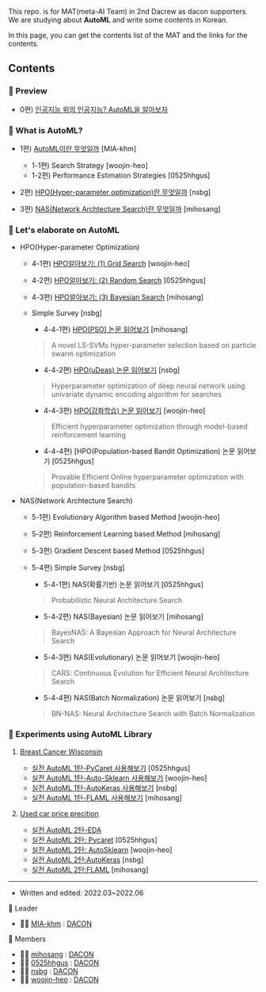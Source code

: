 This repo. is for MAT(meta-AI Team) in 2nd Dacrew as dacon supporters.
We are studying about __AutoML__ and write some contents in Korean.

In this page, you can get the contents list of the MAT and the links for the contents.

## Contents

### :gem: Preview

- 0편) [인공지능 위의 인공지능? AutoML을 알아보자](https://dacon.io/codeshare/4760?utm_source=dacrew&utm_medium=197941&utm_campaign=dacrew_2)

### :gem: What is AutoML?

- 1편) [AutoML이란 무엇일까](https://dacon.io/codeshare/4844?utm_source=dacrew&utm_medium=197941&utm_campaign=dacrew_2) [MIA-khm]

  - 1-1편) Search Strategy [woojin-heo]
  - 1-2편) Performance Estimation Strategies [0525hhgus]

- 2편) [HPO(Hyper-parameter optimization)란 무엇일까](https://dacon.io/codeshare/4863?utm_source=dacrew&utm_medium=197941&utm_campaign=dacrew_2) [nsbg]
- 3편) [NAS(Network Archtecture Search)란 무엇일까](https://dacon.io/codeshare/4879?utm_source=dacrew&utm_medium=197941&utm_campaign=dacrew_2) [mihosang]

### :gem: Let's elaborate on AutoML

- HPO(Hyper-parameter Optimization)

  - 4-1편) [HPO알아보기: (1) Grid Search](https://dacon.io/codeshare/4922?utm_source=dacrew&utm_medium=197941&utm_campaign=dacrew_2) [woojin-heo]
  - 4-2편) [HPO알아보기: (2) Random Search](https://dacon.io/codeshare/5122?utm_source=dacrew&utm_medium=197941&utm_campaign=dacrew_2) [0525hhgus]
  - 4-3편) [HPO알아보기: (3) Bayesian Search](https://dacon.io/codeshare/5125?utm_source=dacrew&utm_medium=197941&utm_campaign=dacrew_2) [mihosang]
  - Simple Survey [nsbg]
  
    - 4-4-1편) [HPO(PSO) 논문 읽어보기](https://dacon.io/codeshare/5187?utm_source=dacrew&utm_medium=197941&utm_campaign=dacrew_2) [mihosang]
    > A novel LS-SVMs hyper-parameter selection based on particle swarm optimization  
    - 4-4-2편) [HPO(uDeas) 논문 읽어보기](https://dacon.io/codeshare/5189?utm_source=dacrew&utm_medium=197941&utm_campaign=dacrew_2) [nsbg]
    > Hyperparameter optimization of deep neural network using univariate dynamic encoding algorithm for searches 
    - 4-4-3편) [HPO(강화학습) 논문 읽어보기](https://dacon.io/codeshare/5190?utm_source=dacrew&utm_medium=197941&utm_campaign=dacrew_2) [woojin-heo]
    > Efficient hyperparameter optimization through model-based reinforcement learning 
    - 4-4-4편) [HPO(Population-based Bandit Optimization) 논문 읽어보기 [0525hhgus]
    > Provable Efficient Online hyperparameter optimization with population-based bandits 

- NAS(Network Archtecture Search)

  - 5-1편) Evolutionary Algorithm based Method [woojin-heo]
  - 5-2편) Reinforcement Learning based Method [mihosang]
  - 5-3편) Gradient Descent based Method [0525hhgus]
  - 5-4편) Simple Survey [nsbg]

    - 5-4-1편) NAS(확률기반) 논문 읽어보기 [0525hhgus]
    > Probabilistic Neural Architecture Search 
    - 5-4-2편) NAS(Bayesian) 논문 읽어보기 [mihosang]
    > BayesNAS: A Bayesian Approach for Neural Architecture Search 
    - 5-4-3편) NAS(Evolutionary) 논문 읽어보기 [woojin-heo]
    > CARS: Continuous Evolution for Efficient Neural Architecture Search 
    - 5-4-4편) NAS(Batch Normalization) 논문 읽어보기 [nsbg]
    > BN-NAS: Neural Architecture Search with Batch Normalization 
  
### :gem: Experiments using AutoML Library


1. [Breast Cancer Wisconsin](https://www.kaggle.com/datasets/uciml/breast-cancer-wisconsin-data)

    - [실전 AutoML 1탄-PyCaret 사용해보기](https://dacon.io/codeshare/5161?utm_source=dacrew&utm_medium=197941&utm_campaign=dacrew_2) [0525hhgus]
    - [실전 AutoML 1탄-Auto-Sklearn 사용해보기](https://dacon.io/codeshare/5160?utm_source=dacrew&utm_medium=197941&utm_campaign=dacrew_2) [woojin-heo]
    - [실전 AutoML 1탄-AutoKeras 사용해보기](https://dacon.io/codeshare/5126?utm_source=dacrew&utm_medium=197941&utm_campaign=dacrew_2) [nsbg]
    - [실전 AutoML 1탄-FLAML 사용해보기](https://dacon.io/codeshare/5162?utm_source=dacrew&utm_medium=197941&utm_campaign=dacrew_2) [mihosang]

2. [Used car price precition](https://dacon.io/competitions/official/235901/overview/description)
    - [실전 AutoML 2탄-EDA](https://dacon.io/competitions/official/235901/codeshare/5097?utm_source=dacrew&utm_medium=197941&utm_campaign=dacrew_2)
    - [실전 AutoML 2탄: Pycaret](https://dacon.io/competitions/official/235901/codeshare/5191?utm_source=dacrew&utm_medium=197941&utm_campaign=dacrew_2) [0525hhgus]
    - [실전 AutoML 2탄: AutoSklearn](https://dacon.io/competitions/official/235901/codeshare/5193?utm_source=dacrew&utm_medium=197941&utm_campaign=dacrew_2) [woojin-heo]
    - [실전 AutoML 2탄:AutoKeras](https://dacon.io/competitions/official/235901/codeshare/5192?utm_source=dacrew&utm_medium=197941&utm_campaign=dacrew_2) [nsbg]
    - [실전 AutoML 2탄:FLAML](https://dacon.io/competitions/official/235901/codeshare/5194?utm_source=dacrew&utm_medium=197941&utm_campaign=dacrew_2) [mihosang]


---

- Written and edited: 2022.03~2022.06

:seedling: Leader

  -  :woman_pilot: [MIA-khm](https://github.com/MIA-khm) : [DACON](https://dacon.io/myprofile/197941/home)

:seedling: Members

  - :man_student: [mihosang](https://github.com/mihosang) : [DACON](https://dacon.io/myprofile/63929/home)
  - :woman_student: [0525hhgus](https://github.com/0525hhgus) : [DACON](https://dacon.io/myprofile/315471/home)
  - :woman_student: [nsbg](https://github.com/nsbg) : [DACON](https://dacon.io/myprofile/407317/home)
  - :woman_student: [woojin-heo](https://github.com/woojin-heo) : [DACON](https://dacon.io/myprofile/424584/home)
  
